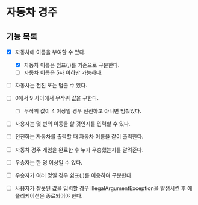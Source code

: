 # 자동차 경주

## 기능 목록

- [X] 자동차에 이름을 부여할 수 있다.
  - [X] 자동차 이름은 쉼표(,)를 기준으로 구분한다.
  - [ ] 자동차 이름은 5자 이하만 가능하다.
- [ ] 자동차는 전진 또는 멈출 수 있다.
- [ ] 0에서 9 사이에서 무작위 값을 구한다.
  - [ ] 무작위 값이 4 이상일 경우 전진하고 아니면 멈춰있다.
- [ ] 사용자는 몇 번의 이동을 할 것인지를 입력할 수 있다.
- [ ] 전진하는 자동차를 출력할 때 자동차 이름을 같이 출력한다.
- [ ] 자동차 경주 게임을 완료한 후 누가 우승했는지를 알려준다.
- [ ] 우승자는 한 명 이상일 수 있다.
- [ ] 우승자가 여러 명일 경우 쉼표(,)를 이용하여 구분한다.
- [ ] 사용자가 잘못된 값을 입력할 경우 IllegalArgumentException을 발생시킨 후 애플리케이션은 종료되어야 한다.

